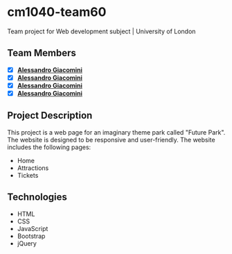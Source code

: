 # cm1040-team60
Team project for Web development subject | University of London

## Team Members 
- [x] **[Alessandro Giacomini]()**
- [x] **[Alessandro Giacomini]()**
- [x] **[Alessandro Giacomini]()**
- [x] **[Alessandro Giacomini]()**

## Project Description
This project is a web page for an imaginary theme park called "Future Park". The website is designed to be responsive and user-friendly. The website includes the following pages:
- Home
- Attractions
- Tickets

## Technologies 
- HTML
- CSS
- JavaScript
- Bootstrap
- jQuery

